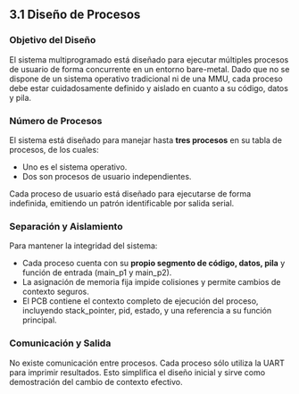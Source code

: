 ## 3.1 Diseño de Procesos

### Objetivo del Diseño

El sistema multiprogramado está diseñado para ejecutar múltiples procesos de usuario de forma concurrente en un entorno bare-metal. Dado que no se dispone de un sistema operativo tradicional ni de una MMU, cada proceso debe estar cuidadosamente definido y aislado en cuanto a su código, datos y pila. 
### Número de Procesos

El sistema está diseñado para manejar hasta **tres procesos** en su tabla de procesos, de los cuales:

* Uno es el sistema operativo.
* Dos son procesos de usuario independientes.

Cada proceso de usuario está diseñado para ejecutarse de forma indefinida, emitiendo un patrón identificable por salida serial.

### Separación y Aislamiento

Para mantener la integridad del sistema:

* Cada proceso cuenta con su **propio segmento de código, datos, pila** y función de entrada (main_p1 y main_p2).
* La asignación de memoria fija impide colisiones y permite cambios de contexto seguros.
* El PCB contiene el contexto completo de ejecución del proceso, incluyendo stack_pointer, pid, estado, y una referencia a su función principal.

### Comunicación y Salida

No existe comunicación entre procesos. Cada proceso sólo utiliza la UART para imprimir resultados. Esto simplifica el diseño inicial y sirve como demostración del cambio de contexto efectivo.

